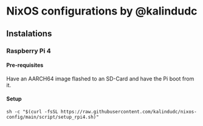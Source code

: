 # NixOS configurations by @kalindudc


## Instalations

### Raspberry Pi 4

#### Pre-requisites
Have an AARCH64 image flashed to an SD-Card and have the Pi boot from it.

#### Setup
```
sh -c "$(curl -fsSL https://raw.githubusercontent.com/kalindudc/nixos-config/main/script/setup_rpi4.sh)"
```
